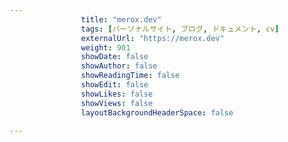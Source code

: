 ---
                title: "merox.dev"
                tags: [パーソナルサイト, ブログ, ドキュメント, cv]
                externalUrl: "https://merox.dev"
                weight: 901
                showDate: false
                showAuthor: false
                showReadingTime: false
                showEdit: false
                showLikes: false
                showViews: false
                layoutBackgroundHeaderSpace: false
                ---

